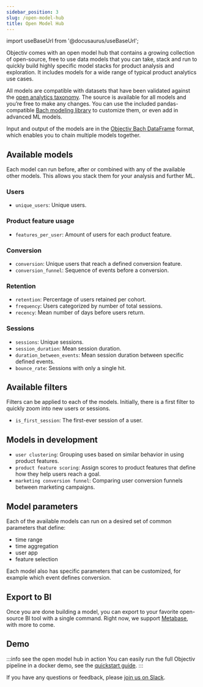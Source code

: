 ```yaml
---
sidebar_position: 3
slug: /open-model-hub
title: Open Model Hub
---
```


import useBaseUrl from '@docusaurus/useBaseUrl';

Objectiv comes with an open model hub that contains a growing collection of open-source, free to use data models that you can take, stack and run to quickly build highly specific model stacks for product analysis and exploration. It includes models for a wide range of typical product analytics use cases.

All models are compatible with datasets that have been validated against the [open analytics taxonomy](/taxonomy/introduction.md). The source is available for all models and you’re free to make any changes. You can use the included pandas-compatible [Bach modeling library](/modeling/intro.mdx) to customize them, or even add in advanced ML models.

Input and output of the models are in the [Objectiv Bach DataFrame](/modeling/dataframe/bach.DataFrame.mdx) format, which enables you to chain multiple models together.

## Available models
Each model can run before, after or combined with any of the available other models. This allows you stack them for your analysis and further ML. 

### Users
* `unique_users`: Unique users.

### Product feature usage
* `features_per_user`: Amount of users for each product feature.

### Conversion
* `conversion`: Unique users that reach a defined conversion feature.
* `conversion_funnel`: Sequence of events before a conversion.

### Retention
* `retention`: Percentage of users retained per cohort.
* `frequency`: Users categorized by number of total sessions.
* `recency`: Mean number of days before users return.

### Sessions
* `sessions`: Unique sessions.
* `session_duration`: Mean session duration.
* `duration_between_events`: Mean session duration between specific defined events.
* `bounce_rate`: Sessions with only a single hit.

## Available filters
Filters can be applied to each of the models. Initially, there is a first filter to quickly zoom into new users or sessions.
* `is_first_session`: The first-ever session of a user.

## Models in development
* `user clustering`: Grouping uses based on similar behavior in using product features.
* `product feature scoring`: Assign scores to product features that define how they help users reach a goal.
* `marketing conversion funnel`: Comparing user conversion funnels between marketing campaigns. 

## Model parameters
Each of the available models can run on a desired set of common parameters that define:
* time range
* time aggregation
* user app
* feature selection

Each model also has specific parameters that can be customized, for example which event defines conversion.

## Export to BI
Once you are done building a model, you can export to your favorite open-source BI tool with a single command. Right now, we support [Metabase](https://www.metabase.com/), with more to come. 

## Demo
:::info see the open model hub in action
You can easily run the full Objectiv pipeline in a docker demo, see the [quickstart guide](./quickstart-guide/).
:::

If you have any questions or feedback, please [join us on Slack](https://join.slack.com/t/objectiv-io/shared_invite/zt-u6xma89w-DLDvOB7pQer5QUs5B_~5pg).
